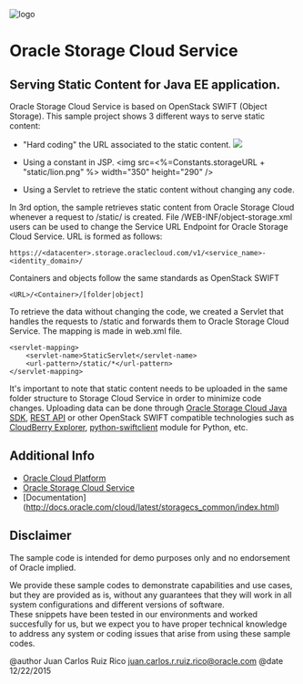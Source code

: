![logo](https://em2.storage.oraclecloud.com/v1/storagetrial5906-ieoracletrial87560/static/oracle-cloud-logo.png)

# Oracle Storage Cloud Service 

## Serving Static Content for Java EE application.

Oracle Storage Cloud Service is based on OpenStack SWIFT (Object Storage). 
This sample project shows 3 different ways to serve static content:

* "Hard coding" the URL associated to the static content.
    <img src="https://em2.storage.oraclecloud.com/v1/storagetrial5906-ieoracletrial87560/static/lion.png" />

* Using a constant in JSP.
    <img src=<%=Constants.storageURL + "static/lion.png" %> width="350" height="290" />

* Using a Servlet to retrieve the static content without changing any code.

In 3rd option, the sample retrieves static content from Oracle Storage Cloud whenever a request to /static/<content> is created.
File /WEB-INF/object-storage.xml users can be used to change the Service URL Endpoint for Oracle Storage Cloud Service. URL is formed as follows:

    https://<datacenter>.storage.oraclecloud.com/v1/<service_name>-<identity_domain>/

Containers and objects follow the same standards as OpenStack SWIFT

    <URL>/<Container>/[folder|object]

To retrieve the data without changing the code, we created a Servlet that handles the requests to /static and forwards them to Oracle Storage Cloud Service. The mapping is made in web.xml file.

    <servlet-mapping>
        <servlet-name>StaticServlet</servlet-name>
        <url-pattern>/static/*</url-pattern>
    </servlet-mapping>

It's important to note that static content needs to be uploaded in the same folder structure to Storage Cloud Service in order to minimize code changes.
Uploading data can be done through [Oracle Storage Cloud Java SDK](http://www.oracle.com/technetwork/topics/cloud/downloads/cloud-service-java-sdk-2121032.html), [REST API](http://docs.oracle.com/cloud/latest/storagecs_common/index.html) or other OpenStack SWIFT compatible technologies such as [CloudBerry Explorer](http://www.cloudberrylab.com/blog/how-to-use-cloudberry-explorer-with-oracle-cloud-storage/), [python-swiftclient](https://github.com/openstack/python-swiftclient) module for Python, etc.

## Additional Info
* [Oracle Cloud Platform](http://cloud.oracle.com/)
* [Oracle Storage Cloud Service](http://cloud.oracle.com/storage)
* [Documentation] (http://docs.oracle.com/cloud/latest/storagecs_common/index.html)

## Disclaimer

The sample code is intended for demo purposes only and no endorsement of Oracle implied. 

We provide these sample codes to demonstrate capabilities and use cases, but they are provided as is, without any guarantees that they will work in all system configurations and different versions of software.  
These snippets have been tested in our environments and worked succesfully for us, but we expect you to have proper technical knowledge to address any system or coding issues that arise from using these sample codes.

@author Juan Carlos Ruiz Rico <juan.carlos.r.ruiz.rico@oracle.com>
@date 12/22/2015